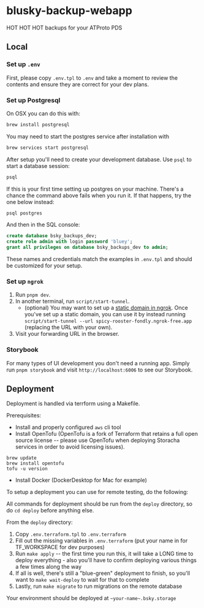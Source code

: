 # blusky-backup-webapp

HOT HOT HOT backups for your ATProto PDS

## Local

### Set up `.env`

First, please copy `.env.tpl` to `.env` and take a moment to review the contents and ensure they are correct for your dev plans.

### Set up Postgresql

On OSX you can do this with:

```bash
brew install postgresql
```

You may need to start the postgres service after installation with

```bash
brew services start postgresql
```

After setup you'll need to create your development database. Use `psql` to start a database session:

```bash
psql
```

If this is your first time setting up postgres on your machine. There's a chance the command above fails when you run it. If that happens, try the one below instead:

```bash
psql postgres
```

And then in the SQL console:

```sql
create database bsky_backups_dev;
create role admin with login password 'bluey';
grant all privileges on database bsky_backups_dev to admin;
```

These names and credentials match the examples in `.env.tpl` and should be customized for your setup.

### Set up `ngrok`

1. Run `pnpm dev`.
2. In another terminal, run `script/start-tunnel`.
   - (optional) You may want to set up a [static domain in ngrok](https://dashboard.ngrok.com/domains). Once you've set up a static domain, you can use it by instead running `script/start-tunnel --url spicy-rooster-fondly.ngrok-free.app` (replacing the URL with your own).
3. Visit your forwarding URL in the browser.

### Storybook

For many types of UI development you don't need a running app. Simply run `pnpm storybook` and visit `http://localhost:6006` to see our Storybook.

## Deployment

Deployment is handled via terrform using a Makefile.

Prerequisites:

- Install and properly configured `aws` cli tool
- Install OpenTofu (OpenTofu is a fork of Terraform that retains a full open source license -- please use OpenTofu when deploying Storacha services in order to avoid licensing issues).

```terminal
brew update
brew install opentofu
tofu -u version
```

- Install Docker (DockerDesktop for Mac for example)

To setup a deployment you can use for remote testing, do the following:

All commands for deployment should be run from the `deploy` directory, so do `cd deploy` before anything else.

From the `deploy` directory:

1. Copy `.env.terraform.tpl` to `.env.terraform`
2. Fill out the missing variables in `.env.terraform` (put your name in for TF_WORKSPACE for dev purposes)
3. Run `make apply` -- the first time you run this, it will take a LONG time to deploy everything - also you'll have to confirm deploying various things a few times along the way
4. If all is well, there's still a "blue-green" deployment to finish, so you'll want to `make wait-deploy` to wait for that to complete
5. Lastly, run `make migrate` to run migrations on the remote database

Your environment should be deployed at `~your-name~.bsky.storage`
